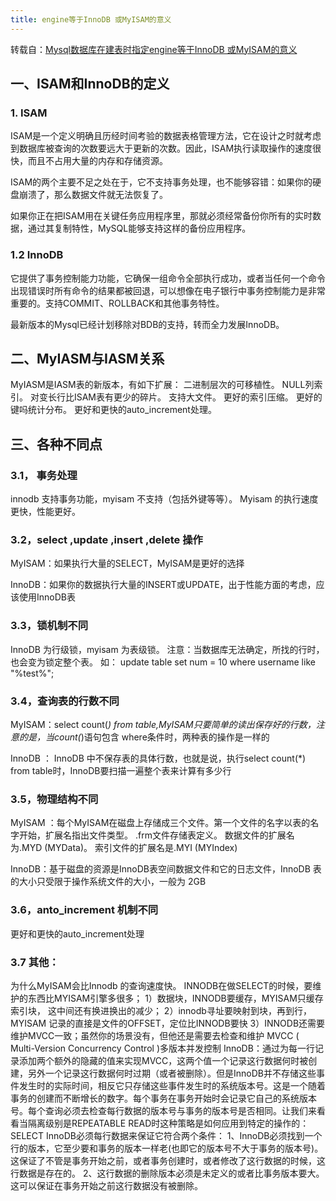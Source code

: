 ```yaml
---
title: engine等于InnoDB 或MyISAM的意义
---
```




转载自：[Mysql数据库在建表时指定engine等于InnoDB 或MyISAM的意义](https://www.cnblogs.com/mashangsir/p/11324559.html)

## 一、ISAM和InnoDB的定义

### 1.    ISAM

ISAM是一个定义明确且历经时间考验的数据表格管理方法，它在设计之时就考虑到数据库被查询的次数要远大于更新的次数。因此，ISAM执行读取操作的速度很快，而且不占用大量的内存和存储资源。

ISAM的两个主要不足之处在于，它不支持事务处理，也不能够容错：如果你的硬盘崩溃了，那么数据文件就无法恢复了。

如果你正在把ISAM用在关键任务应用程序里，那就必须经常备份你所有的实时数据，通过其复制特性，MySQL能够支持这样的备份应用程序。

### 1.2   InnoDB

它提供了事务控制能力功能，它确保一组命令全部执行成功，或者当任何一个命令出现错误时所有命令的结果都被回退，可以想像在电子银行中事务控制能力是非常重要的。支持COMMIT、ROLLBACK和其他事务特性。

最新版本的Mysql已经计划移除对BDB的支持，转而全力发展InnoDB。

## 二、MyIASM与IASM关系

MyIASM是IASM表的新版本，有如下扩展： 
二进制层次的可移植性。 
NULL列索引。 
对变长行比ISAM表有更少的碎片。 
支持大文件。 
更好的索引压缩。 
更好的键吗统计分布。 
更好和更快的auto_increment处理。 

## 三、各种不同点

### 3.1， 事务处理

innodb 支持事务功能，myisam 不支持（包括外键等等）。
Myisam 的执行速度更快，性能更好。

### 3.2，select ,update ,insert ,delete 操作

MyISAM：如果执行大量的SELECT，MyISAM是更好的选择

InnoDB：如果你的数据执行大量的INSERT或UPDATE，出于性能方面的考虑，应该使用InnoDB表

### 3.3，锁机制不同

InnoDB 为行级锁，myisam 为表级锁。
注意：当数据库无法确定，所找的行时，也会变为锁定整个表。
如： update table set num = 10 where username like "%test%";

### 3.4，查询表的行数不同

MyISAM：select count(*) from table,MyISAM只要简单的读出保存好的行数，注意的是，当count(*)语句包含  where条件时，两种表的操作是一样的

InnoDB ： InnoDB 中不保存表的具体行数，也就是说，执行select count(*) from table时，InnoDB要扫描一遍整个表来计算有多少行

### 3.5，物理结构不同

MyISAM ：每个MyISAM在磁盘上存储成三个文件。第一个文件的名字以表的名字开始，扩展名指出文件类型。
 .frm文件存储表定义。
 数据文件的扩展名为.MYD (MYData)。
 索引文件的扩展名是.MYI (MYIndex)

InnoDB：基于磁盘的资源是InnoDB表空间数据文件和它的日志文件，InnoDB 表的大小只受限于操作系统文件的大小，一般为 2GB

### 3.6，anto_increment 机制不同


 更好和更快的auto_increment处理

### 3.7  其他：

为什么MyISAM会比Innodb 的查询速度快。
INNODB在做SELECT的时候，要维护的东西比MYISAM引擎多很多；
1）数据块，INNODB要缓存，MYISAM只缓存索引块，  这中间还有换进换出的减少； 
2）innodb寻址要映射到块，再到行，MYISAM 记录的直接是文件的OFFSET，定位比INNODB要快
3）INNODB还需要维护MVCC一致；虽然你的场景没有，但他还是需要去检查和维护
MVCC ( Multi-Version Concurrency Control )多版本并发控制 
InnoDB：通过为每一行记录添加两个额外的隐藏的值来实现MVCC，这两个值一个记录这行数据何时被创建，另外一个记录这行数据何时过期（或者被删除）。但是InnoDB并不存储这些事件发生时的实际时间，相反它只存储这些事件发生时的系统版本号。这是一个随着事务的创建而不断增长的数字。每个事务在事务开始时会记录它自己的系统版本号。每个查询必须去检查每行数据的版本号与事务的版本号是否相同。让我们来看看当隔离级别是REPEATABLE READ时这种策略是如何应用到特定的操作的：
    SELECT InnoDB必须每行数据来保证它符合两个条件：
    1、InnoDB必须找到一个行的版本，它至少要和事务的版本一样老(也即它的版本号不大于事务的版本号)。这保证了不管是事务开始之前，或者事务创建时，或者修改了这行数据的时候，这行数据是存在的。
    2、这行数据的删除版本必须是未定义的或者比事务版本要大。这可以保证在事务开始之前这行数据没有被删除。